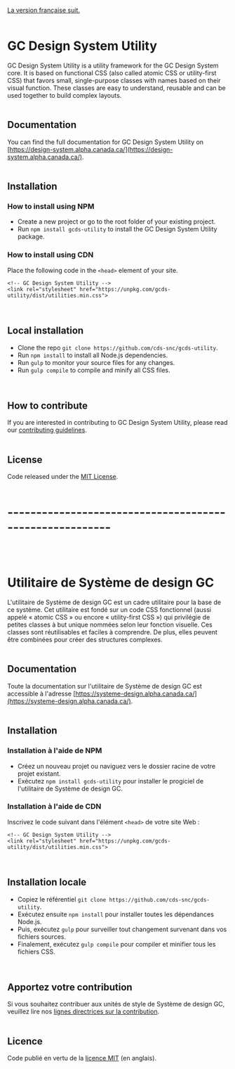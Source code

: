 [La version française suit.](#utilitaire-de-système-de-design-gc)
<br/>
<br/>

# GC Design System Utility

GC Design System Utility is a utility framework for the GC Design System core. It is based on functional CSS (also called atomic CSS or utility-first CSS) that favors small, single-purpose classes with names based on their visual function. These classes are easy to understand, reusable and can be used together to build complex layouts.
<br/>
<br/>

## Documentation

You can find the full documentation for GC Design System Utility on [https://design-system.alpha.canada.ca/](https://design-system.alpha.canada.ca/).
<br/>
<br/>

## Installation

### How to install using NPM

- Create a new project or go to the root folder of your existing project.
- Run `npm install gcds-utility` to install the GC Design System Utility package.

### How to install using CDN

Place the following code in the `<head>` element of your site.
```
<!-- GC Design System Utility -->
<link rel="stylesheet" href="https://unpkg.com/gcds-utility/dist/utilities.min.css">
```
<br/>

## Local installation

- Clone the repo `git clone https://github.com/cds-snc/gcds-utility`.
- Run `npm install` to install all Node.js dependencies.
- Run `gulp` to monitor your source files for any changes.
- Run `gulp compile` to compile and minify all CSS files.
<br/>

## How to contribute

If you are interested in contributing to GC Design System Utility, please read our [contributing guidelines](https://github.com/cds-snc/gcds-utility/blob/main/CONTRIBUTING.md).
<br/>
<br/>

## License
Code released under the [MIT License](https://github.com/cds-snc/gcds-utility/blob/main/LICENSE).
<br/>
<br/>
# --------------------------------------------------------
<br/>
<br/>

# Utilitaire de Système de design GC

L'utilitaire de Système de design GC est un cadre utilitaire pour la base de ce système. Cet utilitaire est fondé sur un code CSS fonctionnel (aussi appelé « atomic CSS » ou encore « utility-first CSS ») qui privilégie de petites classes à but unique nommées selon leur fonction visuelle. Ces classes sont réutilisables et faciles à comprendre. De plus, elles peuvent être combinées pour créer des structures complexes.
<br/>
<br/>

## Documentation

Toute la documentation sur l'utilitaire de Système de design GC est accessible à l'adresse [https://systeme-design.alpha.canada.ca/](https://systeme-design.alpha.canada.ca/).
<br/>
<br/>

## Installation

### Installation à l'aide de NPM

- Créez un nouveau projet ou naviguez vers le dossier racine de votre projet existant.
- Exécutez `npm install gcds-utility` pour installer le progiciel de l'utilitaire de Système de design GC.

### Installation à l'aide de CDN

Inscrivez le code suivant dans l'élément `<head>` de votre site Web :
```
<!-- GC Design System Utility -->
<link rel="stylesheet" href="https://unpkg.com/gcds-utility/dist/utilities.min.css">
```
<br/>

## Installation locale

- Copiez le référentiel `git clone https://github.com/cds-snc/gcds-utility`.
- Exécutez ensuite `npm install` pour installer toutes les dépendances Node.js.
- Puis, exécutez `gulp` pour surveiller tout changement survenant dans vos fichiers sources.
- Finalement, exécutez `gulp compile` pour compiler et minifier tous les fichiers CSS.
<br/>

## Apportez votre contribution

Si vous souhaitez contribuer aux unités de style de Système de design GC, veuillez lire nos [lignes directrices sur la contribution](https://github.com/cds-snc/gcds-utility/blob/main/CONTRIBUTING.md).
<br/>
<br/>

## Licence
Code publié en vertu de la [licence MIT](https://github.com/cds-snc/gcds-utility/blob/main/LICENSE) (en anglais).
<br/>
<br/>
